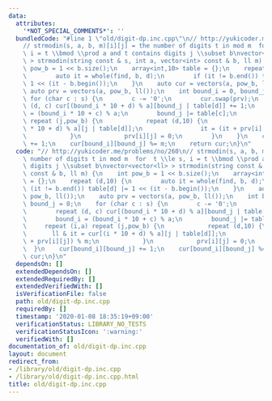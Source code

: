 ```yaml
---
data:
  attributes:
    '*NOT_SPECIAL_COMMENTS*': ''
  bundledCode: "#line 1 \"old/digit-dp.inc.cpp\"\n// http://yukicoder.me/problems/no/260\n\
    // strmodin(s, a, b, m)[i][j] = the number of digits t in mod m  for  t \\le s,\
    \ i = t \\bmod \\prod a and t contains digits j \\subset b\nvector<vector<ll>\
    \ > strmodin(string const & s, int a, vector<int> const & b, ll m) {\n    int\
    \ pow_b = 1 << b.size();\n    array<int,10> table = {};\n    repeat (d,10) {\n\
    \        auto it = whole(find, b, d);\n        if (it != b.end()) table[d] |=\
    \ 1 << (it - b.begin());\n    }\n    auto cur = vectors(a, pow_b, ll());\n   \
    \ auto prv = vectors(a, pow_b, ll());\n    int bound_i = 0, bound_j = 0;\n   \
    \ for (char c : s) {\n        c -= '0';\n        cur.swap(prv);\n        repeat\
    \ (d, c) cur[(bound_i * 10 + d) % a][bound_j | table[d]] += 1;\n        bound_i\
    \ = (bound_i * 10 + c) % a;\n        bound_j |= table[c];\n        repeat (i,a)\
    \ repeat (j,pow_b) {\n            repeat (d,10) {\n                ll & it = cur[(i\
    \ * 10 + d) % a][j | table[d]];\n                it = (it + prv[i][j]) % m;\n\
    \            }\n            prv[i][j] = 0;\n        }\n    }\n    cur[bound_i][bound_j]\
    \ += 1;\n    cur[bound_i][bound_j] %= m;\n    return cur;\n}\n"
  code: "// http://yukicoder.me/problems/no/260\n// strmodin(s, a, b, m)[i][j] = the\
    \ number of digits t in mod m  for  t \\le s, i = t \\bmod \\prod a and t contains\
    \ digits j \\subset b\nvector<vector<ll> > strmodin(string const & s, int a, vector<int>\
    \ const & b, ll m) {\n    int pow_b = 1 << b.size();\n    array<int,10> table\
    \ = {};\n    repeat (d,10) {\n        auto it = whole(find, b, d);\n        if\
    \ (it != b.end()) table[d] |= 1 << (it - b.begin());\n    }\n    auto cur = vectors(a,\
    \ pow_b, ll());\n    auto prv = vectors(a, pow_b, ll());\n    int bound_i = 0,\
    \ bound_j = 0;\n    for (char c : s) {\n        c -= '0';\n        cur.swap(prv);\n\
    \        repeat (d, c) cur[(bound_i * 10 + d) % a][bound_j | table[d]] += 1;\n\
    \        bound_i = (bound_i * 10 + c) % a;\n        bound_j |= table[c];\n   \
    \     repeat (i,a) repeat (j,pow_b) {\n            repeat (d,10) {\n         \
    \       ll & it = cur[(i * 10 + d) % a][j | table[d]];\n                it = (it\
    \ + prv[i][j]) % m;\n            }\n            prv[i][j] = 0;\n        }\n  \
    \  }\n    cur[bound_i][bound_j] += 1;\n    cur[bound_i][bound_j] %= m;\n    return\
    \ cur;\n}\n"
  dependsOn: []
  extendedDependsOn: []
  extendedRequiredBy: []
  extendedVerifiedWith: []
  isVerificationFile: false
  path: old/digit-dp.inc.cpp
  requiredBy: []
  timestamp: '2020-01-08 18:35:19+09:00'
  verificationStatus: LIBRARY_NO_TESTS
  verificationStatusIcon: ':warning:'
  verifiedWith: []
documentation_of: old/digit-dp.inc.cpp
layout: document
redirect_from:
- /library/old/digit-dp.inc.cpp
- /library/old/digit-dp.inc.cpp.html
title: old/digit-dp.inc.cpp
---
```

